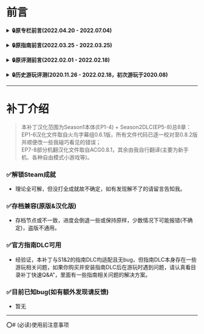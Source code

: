 # 前言  
**<details><summary>:lock:原专栏前言(2022.04.20 - 2022.07.04)</summary>**
> 为什么要把补丁放到B站呢？原因倒是简单，因为我在游戏的评测和指南先后都被社区版务封了，除了无语我也不知道说什么，可能他们不喜欢看到有人修改游戏文件还是什么的吧。恰好我最近又改了下补丁，还是本着希望更多人能在正版上用到汉化而不必憋屈的入正玩盗版，故在此分享我东偷西缝的这份补丁，而我也希望能在一个平台上至少把补丁发出来而不是只能憋在手里，至于大家能不能看到这篇专栏也看缘分了。然后本补丁是免费下载，本身大部分汉化成果也不来自于我，不必感谢我，希望各位能玩的开心吧，尽量别给我私信，有问题可以评论反馈，但不要无脑评论就是，我主要还是摆烂，如果你不满意现有汉化，那我只能说我基本是长期不会更新的。<br><br>另外还是说一下，该补丁旨在针对steam版本进行汉化，以达到我视频或专栏中所提及的效果。这也意味着如果你不想在steam版上使用本补丁，而是将其用在其他地方，请别来问我补丁为什么会不适配、有bug等问题，我也不会回复解决，这本身就是steam专用补丁，如果你执意如此请自己想办法解决。而对于steam版的问题，各位在反馈时最好能指出是EP几，能具体到是否自由模式、报错页&报错前后的台词就更好了，这对我纠错补丁会有很大帮助。<br><br>然后，各位请别再问我攻略、存档、盗版等各方面无关内容了，我就单纯分享汉化，记录补丁反馈问题，那些问题你问我我也没法解决，希望各位理解，我不是万能哆啦A梦什么都有的。</details>

**<details><summary>:lock:原指南前言(2022.03.25 - 2022.03.25)</summary>**
> 在我发布Ver0.07的补丁更新后，我的评测就被和谐了，所以我索性摆了，今天碰巧想起就干脆再发布篇指南看看吧，一切只是为方便更多和我一样的玩家，具体详见指南。</details>

**<details><summary>:lock:原评测前言(2022.02.01 - 2022.02.18)</summary>**
> 各位新年好，本来这篇评测2022.01.21左右就该发了，但我一摸再摸，最近感觉似乎摸鱼已经没有尽头，遂还是赶紧发出来。说起来本以为新年回来就会直接快乐大表哥一整月，没想到反而是刚回来隔天就买了首发特惠的Season2，也没想过自己会出于想玩的缘故于是来折腾这游戏的汉化，一下居然就摸到了新年，确实该歇歇了！</details>

**<details><summary>:lock:历史游玩评测(2020.11.26 - 2022.02.18，初次游玩于2020.08)</summary>**
> 总实际游玩时长约40h，超棒<br><br>欧美黄油天花板，视觉小说内含大量高质量图绘&动态CG，场景&人物可互动性很高，剧情超棒代入感十足，能够调动玩家情绪且对故事后续充满好奇，充足对话选项引发多剧情分支，真·因黄油而来却好似在谈恋爱，快进快退功能也使得全画廊收集&另类剧情体验更加方便，BGM优美无人物配音但丝毫不影响代入感与游戏体验。</details>
---
# 补丁介绍
> 本补丁汉化范围为Season1本体(EP1-4) + Season2DLC(EP5-8)总8章：<br>EP1-6汉化文件取自火鸟字幕组0.6.1版，所有文件代码已逐一校对至0.8.2版并顺便改一些我碰巧看见的错误；<br>EP7-8部分机翻汉化文件取自ACG0.8.1，其余由我自行翻译(主要为新手机、各种自由模式小游戏等)。
### :white_check_mark:解锁Steam成就
- 理论全可解，但没打全成就故不确定，如有发现解不了的请留言告知我。

### :white_check_mark:存档兼容(原版&汉化版)
- 存档节点或不一致，进度会倒退一些或保持原样，少数情况下可能报错(不确定)，盗版不通用。

### :white_check_mark:官方指南DLC可用
- 经验证，本补丁与S1&2的指南DLC均适配且无bug，但指南DLC本身存在一些游玩相关问题，如果你购买并安装指南DLC后在游玩时遇到问题，请认真看目录补丁快速Q&A”，里面有一些指南相关问题的解决方案。

### :white_check_mark:目前已知bug(如有额外发现请反馈)
- 暂无
---
:o:# (必读)使用前注意事项
